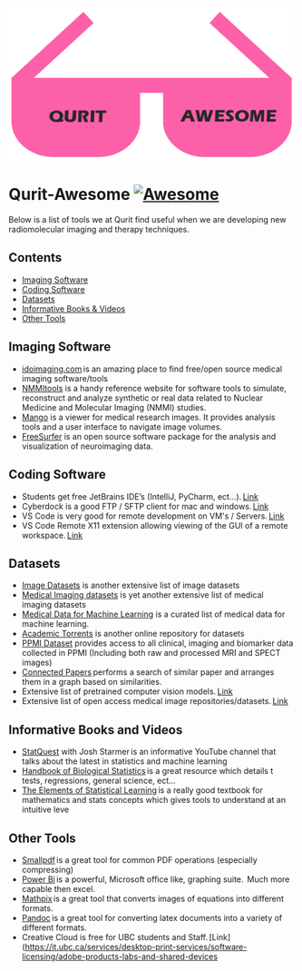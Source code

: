 <div align="center">
<img src="logo.png" alt="Qurit Awesome">
</div>

# Qurit-Awesome [![Awesome](https://awesome.re/badge.svg)](https://awesome.re)
Below is a list of tools we at Qurit find useful when we are developing new radiomolecular imaging and therapy techniques.

## Contents
- [Imaging Software](#imaging-software)
- [Coding Software](#coding-software)
- [Datasets](#datasets)
- [Informative Books & Videos](#informative-books-and-videos)
- [Other Tools](#other-tools)

## Imaging Software
- [idoimaging.com](https://idoimaging.com/) is an amazing place to find free/open source medical imaging software/tools 
- [NMMItools](https://nmmitools.org/) is a handy reference website for software tools to simulate, reconstruct and analyze synthetic or real data related to Nuclear Medicine and Molecular Imaging (NMMI) studies.
- [Mango](http://ric.uthscsa.edu/mango/) is a viewer for medical research images. It provides analysis tools and a user interface to navigate image volumes. 
- [FreeSurfer](https://surfer.nmr.mgh.harvard.edu/fswiki) is an open source software package for the analysis and visualization of neuroimaging data.

## Coding Software
- Students get free JetBrains IDE’s (IntelliJ, PyCharm, ect…). [Link](https://www.jetbrains.com/community/education/#students) 
- Cyberdock is a good FTP / SFTP client for mac and windows. [Link](https://cyberduck.io/)
- VS Code is very good for remote development on VM's / Servers. [Link](https://code.visualstudio.com/docs/remote/remote-overview)
- VS Code Remote X11 extension allowing viewing of the GUI of a remote workspace. [Link](https://marketplace.visualstudio.com/items?itemName=spadin.remote-x11) 

## Datasets
- [Image Datasets](https://sites.google.com/site/aacruzr/image-datasets) is another extensive list of image datasets 
- [Medical Imaging datasets](https://github.com/sfikas/medical-imaging-datasets) is yet another extensive list of medical imaging datasets 
- [Medical Data for Machine Learning](https://github.com/beamandrew/medical-data) is a curated list of medical data for machine learning. 
- [Academic Torrents](https://academictorrents.com/browse.php?cat=6) is another online repository for datasets 
- [PPMI Dataset](https://www.ppmi-info.org/access-data-specimens/download-data/) provides access to all clinical, imaging and biomarker data collected in PPMI (Including both raw and processed MRI and SPECT images)
- [Connected Papers](https://www.connectedpapers.com/) performs a search of similar paper and arranges them in a graph based on similarities. 
- Extensive list of pretrained computer vision models. [Link](https://github.com/balavenkatesh3322/CV-pretrained-model) 
- Extensive list of open access medical image repositories/datasets. [Link](http://www.aylward.org/notes/open-access-medical-image-repositories) 

## Informative Books and Videos 
- [StatQuest](https://www.youtube.com/channel/UCtYLUTtgS3k1Fg4y5tAhLbw) with Josh Starmer is an informative YouTube channel that talks about the latest in statistics and machine learning 
- [Handbook of Biological Statistics](http://www.biostathandbook.com/) is a great resource which details t tests, regressions, general science, ect... 
- [The Elements of Statistical Learning](https://web.stanford.edu/~hastie/Papers/ESLII.pdf) is a really good textbook for mathematics and stats concepts which gives tools to understand at an intuitive leve

## Other Tools 
- [Smallpdf](https://smallpdf.com/) is a great tool for common PDF operations (especially compressing) 
- [Power Bi](https://powerbi.microsoft.com/en-us/) is a powerful, Microsoft office like, graphing suite.  Much more capable then excel. 
- [Mathpix](https://mathpix.com/) is a great tool that converts images of equations into different formats. 
- [Pandoc](https://pandoc.org/) is a great tool for converting latex documents into a variety of different formats. 
- Creative Cloud is free for UBC students and Staff. [Link](https://it.ubc.ca/services/desktop-print-services/software-licensing/adobe-products-labs-and-shared-devices
